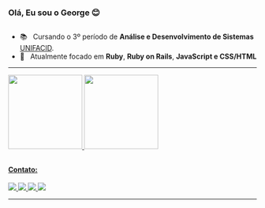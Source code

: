 ### Olá, Eu sou o George 😊
## 

- 📚 &nbsp; Cursando o 3º período de **Análise e Desenvolvimento de Sistemas** <a href="https://www.wyden.com.br/unifacid">UNIFACID</a>.
- 🚀 &nbsp; Atualmente focado em **Ruby**, **Ruby on Rails**, **JavaScript e CSS/HTML**
 --- 
 
  <div>
  <a href="https://github.com/GeorgePires">
  <img height="150em" src="https://github-readme-stats.vercel.app/api?username=GeorgePires&show_icons=true&theme=nightowl&include_all_commits=true&count_private=true"/>
  <img height="150em" src="https://github-readme-stats.vercel.app/api/top-langs/?username=GeorgePires&layout=compact&langs_count=7&theme=nightowl"/>
  </div>
  
##
  <h4> Contato: </h4>
 
  <div>
  <a href="https://www.instagram.com/acld.sa" target="_blank">
  <img src="https://img.shields.io/badge/-Instagram-%23E4405F?style=for-the-badge&logo=instagram&logoColor=white" target="_blank"/>
  <a href="https://t.me/AclldSA" target="_blank">
  <img src="https://img.shields.io/badge/Telegram-2CA5E0?style=for-the-badge&logo=telegram&logoColor=white" target="_blank"/>
  <a href="https://discord.com/#3490" target="_blank">
  <img src="https://img.shields.io/badge/Discord-7289DA?style=for-the-badge&logo=discord&logoColor=white" target="_blank"/>
  <a href="https://www.linkedin.com/in/georgeasp-pi/" target="_blank">
  <img src="https://img.shields.io/badge/-LinkedIn-%230077B5?style=for-the-badge&logo=linkedin&logoColor=white" target="_blank"/>
  </div>
  
 

  
 ---
 
  
  
 
  
